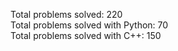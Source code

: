 Total problems solved: 220  
Total problems solved with Python: 70  
Total problems solved with C++: 150  
